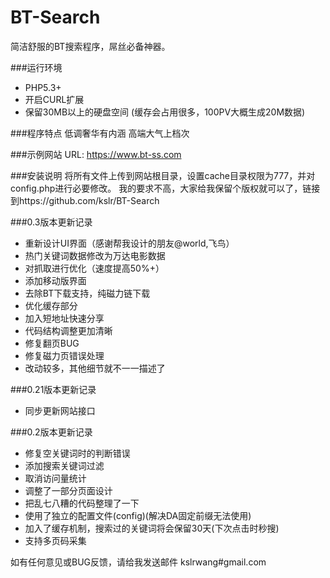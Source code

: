 BT-Search
=========
简洁舒服的BT搜索程序，屌丝必备神器。

###运行环境
* PHP5.3+
* 开启CURL扩展
* 保留30MB以上的硬盘空间
(缓存会占用很多，100PV大概生成20M数据)

###程序特点
低调奢华有内涵 高端大气上档次

###示例网站
URL: https://www.bt-ss.com

###安装说明
将所有文件上传到网站根目录，设置cache目录权限为777，并对config.php进行必要修改。
我的要求不高，大家给我保留个版权就可以了，链接到https://github.com/kslr/BT-Search

###0.3版本更新记录
* 重新设计UI界面（感谢帮我设计的朋友@world,飞鸟）
* 热门关键词数据修改为万达电影数据
* 对抓取进行优化（速度提高50%+）
* 添加移动版界面
* 去除BT下载支持，纯磁力链下载
* 优化缓存部分
* 加入短地址快速分享
* 代码结构调整更加清晰
* 修复翻页BUG
* 修复磁力页错误处理
* 改动较多，其他细节就不一一描述了

###0.21版本更新记录
* 同步更新网站接口

###0.2版本更新记录
* 修复空关键词时的判断错误
* 添加搜索关键词过滤
* 取消访问量统计
* 调整了一部分页面设计
* 把乱七八糟的代码整理了一下
* 使用了独立的配置文件(config)(解决DA固定前缀无法使用)
* 加入了缓存机制，搜索过的关键词将会保留30天(下次点击时秒搜)
* 支持多页码采集

如有任何意见或BUG反馈，请给我发送邮件 kslrwang#gmail.com
